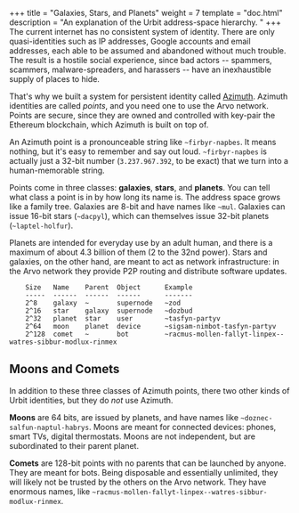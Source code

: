 +++
title = "Galaxies, Stars, and Planets"
weight = 7
template = "doc.html"
description = "An explanation of the Urbit address-space hierarchy. "
+++
The current internet has no consistent system of identity. There are only quasi-identities such as IP addresses, Google accounts and email addresses, each able to be assumed and abandoned without much trouble. The result is a hostile social experience, since bad actors -- spammers, scammers, malware-spreaders, and harassers -- have an inexhaustible supply of places to hide.

That's why we built a system for persistent identity called [Azimuth](./docs/concepts/arvo-vs-azimuth.md). Azimuth identities are called _points_, and you need one to use the Arvo network. Points are secure, since they are owned and controlled with key-pair the Ethereum blockchain, which Azimuth is built on top of.

An Azimuth point is a pronounceable string like `~firbyr-napbes`. It means nothing, but it's easy to remember and say out loud. `~firbyr-napbes` is actually just a 32-bit number (`3.237.967.392`, to be exact) that we turn into a human-memorable string.

Points come in three classes: **galaxies**, **stars**, and **planets**. You can tell what class a point is in by how long its name is. The address space grows like a family tree. Galaxies are 8-bit and have names like `~mul`. Galaxies can issue 16-bit stars (`~dacpyl`), which can themselves issue 32-bit planets (`~laptel-holfur`).

Planets are intended for everyday use by an adult human, and there is a maximum of about 4.3 billion of them (2 to the 32nd power). Stars and galaxies, on the other hand, are meant to act as network infrastructure: in the Arvo network they provide P2P routing and distribute software updates.

```
    Size   Name    Parent  Object      Example
    -----  ------  ------  ------      -------
    2^8    galaxy  ~       supernode   ~zod
    2^16   star    galaxy  supernode   ~dozbud
    2^32   planet  star    user        ~tasfyn-partyv
    2^64   moon    planet  device      ~sigsam-nimbot-tasfyn-partyv
    2^128  comet   ~       bot         ~racmus-mollen-fallyt-linpex--watres-sibbur-modlux-rinmex
```

## Moons and Comets

In addition to these three classes of Azimuth points, there two other kinds of Urbit identities, but they do _not_ use Azimuth.

**Moons** are 64 bits, are issued by planets, and have names like `~doznec-salfun-naptul-habrys`. Moons are meant for connected devices: phones, smart TVs, digital thermostats. Moons are not independent, but are subordinated to their parent planet.

**Comets** are 128-bit points with no parents that can be launched by anyone. They are meant for bots. Being disposable and essentially unlimited, they will likely not be trusted by the others on the Arvo network. They have enormous names, like `~racmus-mollen-fallyt-linpex--watres-sibbur-modlux-rinmex`.
